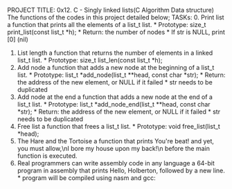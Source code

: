 PROJECT TITLE: 0x12. C - Singly linked lists(C Algorithm Data structure)
The functions of the codes in this project detailed below;
TASKs:
0. Print list
	a function that prints all the elements of a list_t list.
		* Prototype: size_t print_list(const list_t *h);
		* Return: the number of nodes
		* If str is NULL, print [0] (nil)
1. List length
	a function that returns the number of elements in a linked list_t list.
		* Prototype: size_t list_len(const list_t *h);
2. Add node
	a function that adds a new node at the beginning of a list_t list.
		* Prototype: list_t *add_node(list_t **head, const char *str);
		* Return: the address of the new element, or NULL if it failed
		* str needs to be duplicated
3. Add node at the end
	a function that adds a new node at the end of a list_t list.
		* Prototype: list_t *add_node_end(list_t **head, const char *str);
		* Return: the address of the new element, or NULL if it failed
		* str needs to be duplicated
4. Free list
	a function that frees a list_t list.
		* Prototype: void free_list(list_t *head);
5. The Hare and the Tortoise
	a function that prints You're beat! and yet, you must allow,\nI bore my house upon my back!\n before the main function is executed.
6. Real programmers can write assembly code in any language
	a 64-bit program in assembly that prints Hello, Holberton, followed by a new line.
		* program will be compiled using nasm and gcc:
